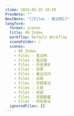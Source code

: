 ```yaml
---
ctime: 2024-05-25 18:38
PrevNote: ""
NextNote: "[[Files - 笔记网]]"
longform:
  format: scenes
  title: 00 Index
  workflow: Default Workflow
  sceneFolder: /
  scenes:
    - 00 Index
    - Files - 笔记网
    - Files - 笔记链
    - Files - 历史漫步
    - Files - 目录
    - Files - 最近访问
    - Files - 出链
    - Files - 空链笔记
    - Files - 入链
    - Files - 双链
    - Files - 双链数量
    - Files - 同名笔记
  ignoredFiles: []
---
```


